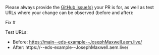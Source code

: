 Please always provide the [GitHub issue(s)](../issues) your PR is for, as well as test URLs where your change can be observed (before and after):

Fix #<gh-issue-id>

Test URLs:
- Before: https://main--eds-example--JosephMaxwell.aem.live/
- After: https://<branch>--eds-example--JosephMaxwell.aem.live/

